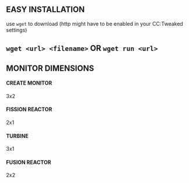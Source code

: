 ## EASY INSTALLATION
use `wget` to download (http might have to be enabled in your CC:Tweaked settings)

`wget <url> <filename>`
OR
`wget run <url>`
---
## MONITOR DIMENSIONS

#### CREATE MONITOR
3x2

#### FISSION REACTOR
2x1

#### TURBINE
3x1

#### FUSION REACTOR
2x2